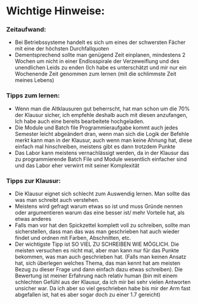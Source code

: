 # Wichtige Hinweise:

### Zeitaufwand: 
- Bei Betriebssysteme handelt es sich um eines der schwersten Fächer mit eine der höchsten Durchfallquoten
- Dementsprechend sollte man genügend Zeit einplanen, mindestens 2 Wochen um nicht in einer Endlosspirale der Verzeweiflung und des unendlichen Leids zu enden (Ich habe es unterschätzt und mir nur ein Wochenende Zeit genommen zum lernen (mit die schlimmste Zeit meines Lebens) 

### Tipps zum lernen:
- Wenn man die Altklausuren gut beherrscht, hat man schon um die 70% der Klausur sicher, ich empfehle deshalb auch mit diesen anzufangen, Ich habe auch eine bereits bearbeitete hochgeladen.
- Die Module und Batch file Programmieraufgabe kommt auch jedes Semester leicht abgeändert dran, wenn man sich die Logik der Befehle merkt kann man in der Klausur, auch wenn man keine Ahnung hat, diese einfach mal hinschreiben, meistens gibt es dann trotzdem Punkte
- Das Labor kann meistens vernachlässigt werden, da in der Klausur das zu programmierende Batch File und Module wesentlich einfacher sind und das Labor eher verwirrt mit seiner Komplexität 

### Tipps zur Klausur: 
- Die Klausur eignet sich schlecht zum Auswendig lernen. Man sollte das was man schreibt auch verstehen. 
- Meistens wird gefragt warum etwas so ist und muss Gründe nennen oder argumentieren warum das eine besser ist/ mehr Vorteile hat, als etwas anderes
- Falls man vor hat den Spickzettel komplett voll zu schreiben, sollte man sicherstellen, dass man das was man geschrieben hat auch wieder findet und ordnen mit Farben, Abschnitten, etc.
- Der wichtigste Tipp ist SO VIEL ZU SCHREIBEN WIE MÖGLICH. Die meisten versuchen es nicht mal, aber man kann nur für das Punkte bekommen, was man auch geschrieben hat. (Falls man keinen Ansatz hat, sich überlegen welches Thema, das man kennt hat am meisten Bezug zu dieser Frage und dann einfach dazu etwas schreiben). Die Bewertung ist meiner Erfahrung nach relativ human (bin mit einem schlechten Gefühl aus der Klausur, da ich mir bei sehr vielen Antworten unsicher war. Da ich aber so viel geschrieben habe bis mir der Arm fast abgefallen ist, hat es aber sogar doch zu einer 1.7 gereicht)





